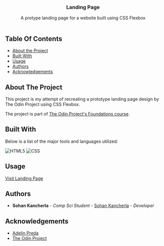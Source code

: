 <br/>
<p align="center">
  <h3 align="center">Landing Page</h3>

  <p align="center">
    A protype landing page for a website built using CSS Flexbox
    <br/>
    <br/>
  </p>
</p>

## Table Of Contents

* [About the Project](#about-the-project)
* [Built With](#built-with)
* [Usage](#usage)
* [Authors](#authors)
* [Acknowledgements](#acknowledgements)

## About The Project

This project is my attempt of recreating a prototype landing page design by The Odin Project using CSS Flexbox.

The project is part of [The Odin Project's Foundations course](https://www.theodinproject.com/lessons/foundations-landing-page).

## Built With

Below is a list of the major tools and languages utilized:

  ![HTML5](https://img.shields.io/badge/html5-%23E34F26.svg?style=for-the-badge&logo=html5&logoColor=white)
  ![CSS](https://img.shields.io/badge/CSS3-1572B6?style=for-the-badge&logo=css3&logoColor=white)

## Usage

[Visit Landing Page](https://sohankancherla.github.io/odin-recipes/)

## Authors

* **Sohan Kancherla** - *Comp Sci Student* - [Sohan Kancherla](https://github.com/sohankancherla) - *Developer*

## Acknowledgements

* [Adelin Preda]("https://unsplash.com/@adelinpreda?utm_content=creditCopyText&utm_medium=referral&utm_source=unsplash")  
* [The Odin Project](https://www.theodinproject.com/)



